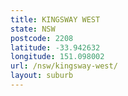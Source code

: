 ```yaml
---
title: KINGSWAY WEST
state: NSW
postcode: 2208
latitude: -33.942632
longitude: 151.098002
url: /nsw/kingsway-west/
layout: suburb
---
```

